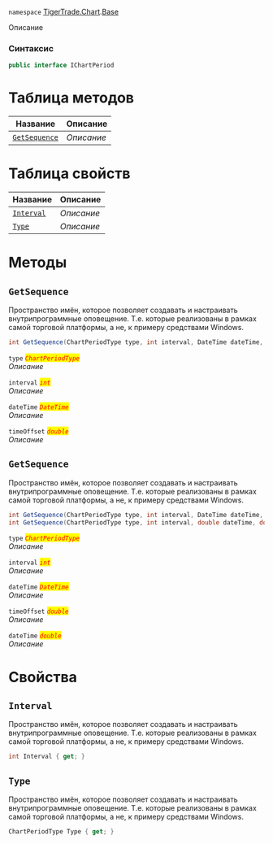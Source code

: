 
`namespace` [TigerTrade.Chart](../../TigerTrade.Chart.md).[Base](../../TigerTrade.Chart/Base.md)


Описание

### Синтаксис
```csharp
public interface IChartPeriod
```


# Таблица методов
| Название | Описание |
| --- | --- |
| [`GetSequence`](./IChartPeriod.cs/Методы/GetSequence.md) | *Описание* |

# Таблица свойств
| Название | Описание |
| --- | --- |
| [`Interval`](./IChartPeriod.cs/Свойства/Interval.md) | *Описание* |
| [`Type`](./IChartPeriod.cs/Свойства/Type.md) | *Описание* |





# Методы

## `GetSequence`
Пространство имён, которое позволяет создавать и настраивать внутрипрограммные оповещение. Т.е. которые реализованы в рамках самой торговой платформы, а не, к примеру средствами Windows.

```csharp
int GetSequence(ChartPeriodType type, int interval, DateTime dateTime, double timeOffset)
```

`type` <mark style="color:red;">*`ChartPeriodType`*</mark>  
 *Описание*  

`interval` <mark style="color:red;">*`int`*</mark>  
 *Описание*  

`dateTime` <mark style="color:red;">*`DateTime`*</mark>  
 *Описание*  

`timeOffset` <mark style="color:red;">*`double`*</mark>  
 *Описание*  



## `GetSequence`
Пространство имён, которое позволяет создавать и настраивать внутрипрограммные оповещение. Т.е. которые реализованы в рамках самой торговой платформы, а не, к примеру средствами Windows.

```csharp
int GetSequence(ChartPeriodType type, int interval, DateTime dateTime, double timeOffset)
int GetSequence(ChartPeriodType type, int interval, double dateTime, double timeOffset)
```

`type` <mark style="color:red;">*`ChartPeriodType`*</mark>  
 *Описание*  

`interval` <mark style="color:red;">*`int`*</mark>  
 *Описание*  

`dateTime` <mark style="color:red;">*`DateTime`*</mark>  
 *Описание*  

`timeOffset` <mark style="color:red;">*`double`*</mark>  
 *Описание*  

`dateTime` <mark style="color:red;">*`double`*</mark>  
 *Описание*  


# Свойства

## `Interval`
Пространство имён, которое позволяет создавать и настраивать внутрипрограммные оповещение. Т.е. которые реализованы в рамках самой торговой платформы, а не, к примеру средствами Windows.

```csharp
int Interval { get; }
```

## `Type`
Пространство имён, которое позволяет создавать и настраивать внутрипрограммные оповещение. Т.е. которые реализованы в рамках самой торговой платформы, а не, к примеру средствами Windows.

```csharp
ChartPeriodType Type { get; }
```

